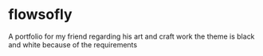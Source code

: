 # flowsofly

A portfolio for my friend regarding his art and craft work the theme is black and white because of the requirements
